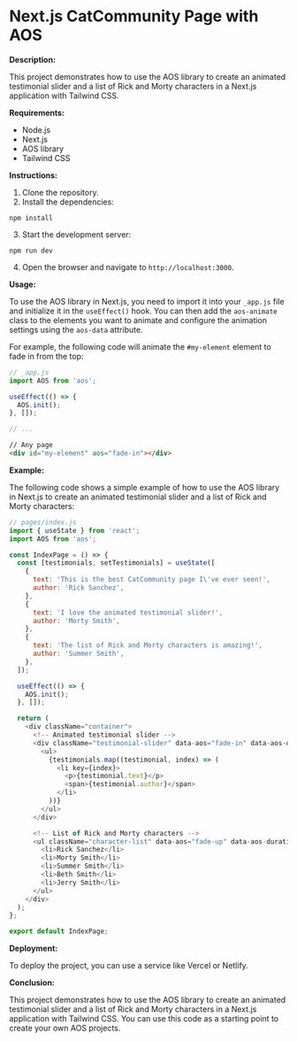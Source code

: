 # Next.js CatCommunity Page with AOS

**Description:**

This project demonstrates how to use the AOS library to create an animated testimonial slider and a list of Rick and Morty characters in a Next.js application with Tailwind CSS.

**Requirements:**

* Node.js
* Next.js
* AOS library
* Tailwind CSS

**Instructions:**

1. Clone the repository.
2. Install the dependencies:

```
npm install
```

3. Start the development server:

```
npm run dev
```

4. Open the browser and navigate to `http://localhost:3000`.

**Usage:**

To use the AOS library in Next.js, you need to import it into your `_app.js` file and initialize it in the `useEffect()` hook. You can then add the `aos-animate` class to the elements you want to animate and configure the animation settings using the `aos-data` attribute.

For example, the following code will animate the `#my-element` element to fade in from the top:

```javascript
// _app.js
import AOS from 'aos';

useEffect(() => {
  AOS.init();
}, []);

// ...
```

```html
// Any page
<div id="my-element" aos="fade-in"></div>
```

**Example:**

The following code shows a simple example of how to use the AOS library in Next.js to create an animated testimonial slider and a list of Rick and Morty characters:

```javascript
// pages/index.js
import { useState } from 'react';
import AOS from 'aos';

const IndexPage = () => {
  const [testimonials, setTestimonials] = useState([
    {
      text: 'This is the best CatCommunity page I\'ve ever seen!',
      author: 'Rick Sanchez',
    },
    {
      text: 'I love the animated testimonial slider!',
      author: 'Morty Smith',
    },
    {
      text: 'The list of Rick and Morty characters is amazing!',
      author: 'Summer Smith',
    },
  ]);

  useEffect(() => {
    AOS.init();
  }, []);

  return (
    <div className="container">
      <!-- Animated testimonial slider -->
      <div className="testimonial-slider" data-aos="fade-in" data-aos-duration="1000">
        <ul>
          {testimonials.map((testimonial, index) => (
            <li key={index}>
              <p>{testimonial.text}</p>
              <span>{testimonial.author}</span>
            </li>
          ))}
        </ul>
      </div>

      <!-- List of Rick and Morty characters -->
      <ul className="character-list" data-aos="fade-up" data-aos-duration="1000">
        <li>Rick Sanchez</li>
        <li>Morty Smith</li>
        <li>Summer Smith</li>
        <li>Beth Smith</li>
        <li>Jerry Smith</li>
      </ul>
    </div>
  );
};

export default IndexPage;
```

**Deployment:**

To deploy the project, you can use a service like Vercel or Netlify.

**Conclusion:**

This project demonstrates how to use the AOS library to create an animated testimonial slider and a list of Rick and Morty characters in a Next.js application with Tailwind CSS. You can use this code as a starting point to create your own AOS projects.
